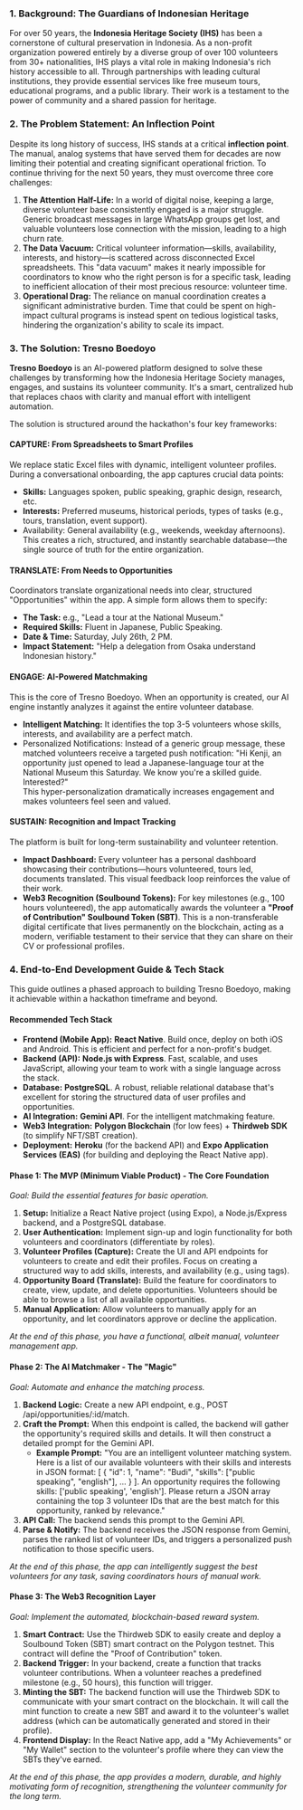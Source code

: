 ### **1\. Background: The Guardians of Indonesian Heritage**

For over 50 years, the **Indonesia Heritage Society (IHS)** has been a cornerstone of cultural preservation in Indonesia. As a non-profit organization powered entirely by a diverse group of over 100 volunteers from 30+ nationalities, IHS plays a vital role in making Indonesia's rich history accessible to all. Through partnerships with leading cultural institutions, they provide essential services like free museum tours, educational programs, and a public library. Their work is a testament to the power of community and a shared passion for heritage.

### **2\. The Problem Statement: An Inflection Point**

Despite its long history of success, IHS stands at a critical **inflection point**. The manual, analog systems that have served them for decades are now limiting their potential and creating significant operational friction. To continue thriving for the next 50 years, they must overcome three core challenges:

1. **The Attention Half-Life:** In a world of digital noise, keeping a large, diverse volunteer base consistently engaged is a major struggle. Generic broadcast messages in large WhatsApp groups get lost, and valuable volunteers lose connection with the mission, leading to a high churn rate.  
2. **The Data Vacuum:** Critical volunteer information—skills, availability, interests, and history—is scattered across disconnected Excel spreadsheets. This "data vacuum" makes it nearly impossible for coordinators to know who the right person is for a specific task, leading to inefficient allocation of their most precious resource: volunteer time.  
3. **Operational Drag:** The reliance on manual coordination creates a significant administrative burden. Time that could be spent on high-impact cultural programs is instead spent on tedious logistical tasks, hindering the organization's ability to scale its impact.

### **3\. The Solution: Tresno Boedoyo**

**Tresno Boedoyo** is an AI-powered platform designed to solve these challenges by transforming how the Indonesia Heritage Society manages, engages, and sustains its volunteer community. It's a smart, centralized hub that replaces chaos with clarity and manual effort with intelligent automation.

The solution is structured around the hackathon's four key frameworks:

#### **CAPTURE: From Spreadsheets to Smart Profiles**

We replace static Excel files with dynamic, intelligent volunteer profiles. During a conversational onboarding, the app captures crucial data points:

* **Skills:** Languages spoken, public speaking, graphic design, research, etc.  
* **Interests:** Preferred museums, historical periods, types of tasks (e.g., tours, translation, event support).  
* Availability: General availability (e.g., weekends, weekday afternoons).  
  This creates a rich, structured, and instantly searchable database—the single source of truth for the entire organization.

#### **TRANSLATE: From Needs to Opportunities**

Coordinators translate organizational needs into clear, structured "Opportunities" within the app. A simple form allows them to specify:

* **The Task:** e.g., "Lead a tour at the National Museum."  
* **Required Skills:** Fluent in Japanese, Public Speaking.  
* **Date & Time:** Saturday, July 26th, 2 PM.  
* **Impact Statement:** "Help a delegation from Osaka understand Indonesian history."

#### **ENGAGE: AI-Powered Matchmaking**

This is the core of Tresno Boedoyo. When an opportunity is created, our AI engine instantly analyzes it against the entire volunteer database.

* **Intelligent Matching:** It identifies the top 3-5 volunteers whose skills, interests, and availability are a perfect match.  
* Personalized Notifications: Instead of a generic group message, these matched volunteers receive a targeted push notification: "Hi Kenji, an opportunity just opened to lead a Japanese-language tour at the National Museum this Saturday. We know you're a skilled guide. Interested?"  
  This hyper-personalization dramatically increases engagement and makes volunteers feel seen and valued.

#### **SUSTAIN: Recognition and Impact Tracking**

The platform is built for long-term sustainability and volunteer retention.

* **Impact Dashboard:** Every volunteer has a personal dashboard showcasing their contributions—hours volunteered, tours led, documents translated. This visual feedback loop reinforces the value of their work.  
* **Web3 Recognition (Soulbound Tokens):** For key milestones (e.g., 100 hours volunteered), the app automatically awards the volunteer a **"Proof of Contribution" Soulbound Token (SBT)**. This is a non-transferable digital certificate that lives permanently on the blockchain, acting as a modern, verifiable testament to their service that they can share on their CV or professional profiles.

### **4\. End-to-End Development Guide & Tech Stack**

This guide outlines a phased approach to building Tresno Boedoyo, making it achievable within a hackathon timeframe and beyond.

#### **Recommended Tech Stack**

* **Frontend (Mobile App):** **React Native**. Build once, deploy on both iOS and Android. This is efficient and perfect for a non-profit's budget.  
* **Backend (API):** **Node.js with Express**. Fast, scalable, and uses JavaScript, allowing your team to work with a single language across the stack.  
* **Database:** **PostgreSQL**. A robust, reliable relational database that's excellent for storing the structured data of user profiles and opportunities.  
* **AI Integration:** **Gemini API**. For the intelligent matchmaking feature.  
* **Web3 Integration:** **Polygon Blockchain** (for low fees) \+ **Thirdweb SDK** (to simplify NFT/SBT creation).  
* **Deployment:** **Heroku** (for the backend API) and **Expo Application Services (EAS)** (for building and deploying the React Native app).

#### **Phase 1: The MVP (Minimum Viable Product) \- The Core Foundation**

*Goal: Build the essential features for basic operation.*

1. **Setup:** Initialize a React Native project (using Expo), a Node.js/Express backend, and a PostgreSQL database.  
2. **User Authentication:** Implement sign-up and login functionality for both volunteers and coordinators (differentiate by roles).  
3. **Volunteer Profiles (Capture):** Create the UI and API endpoints for volunteers to create and edit their profiles. Focus on creating a structured way to add skills, interests, and availability (e.g., using tags).  
4. **Opportunity Board (Translate):** Build the feature for coordinators to create, view, update, and delete opportunities. Volunteers should be able to browse a list of all available opportunities.  
5. **Manual Application:** Allow volunteers to manually apply for an opportunity, and let coordinators approve or decline the application.

*At the end of this phase, you have a functional, albeit manual, volunteer management app.*

#### **Phase 2: The AI Matchmaker \- The "Magic"**

*Goal: Automate and enhance the matching process.*

1. **Backend Logic:** Create a new API endpoint, e.g., POST /api/opportunities/:id/match.  
2. **Craft the Prompt:** When this endpoint is called, the backend will gather the opportunity's required skills and details. It will then construct a detailed prompt for the Gemini API.  
   * **Example Prompt:** "You are an intelligent volunteer matching system. Here is a list of our available volunteers with their skills and interests in JSON format: \[ { "id": 1, "name": "Budi", "skills": \["public speaking", "english"\], ... } \]. An opportunity requires the following skills: \['public speaking', 'english'\]. Please return a JSON array containing the top 3 volunteer IDs that are the best match for this opportunity, ranked by relevance."  
3. **API Call:** The backend sends this prompt to the Gemini API.  
4. **Parse & Notify:** The backend receives the JSON response from Gemini, parses the ranked list of volunteer IDs, and triggers a personalized push notification to those specific users.

*At the end of this phase, the app can intelligently suggest the best volunteers for any task, saving coordinators hours of manual work.*

#### **Phase 3: The Web3 Recognition Layer**

*Goal: Implement the automated, blockchain-based reward system.*

1. **Smart Contract:** Use the Thirdweb SDK to easily create and deploy a Soulbound Token (SBT) smart contract on the Polygon testnet. This contract will define the "Proof of Contribution" token.  
2. **Backend Trigger:** In your backend, create a function that tracks volunteer contributions. When a volunteer reaches a predefined milestone (e.g., 50 hours), this function will trigger.  
3. **Minting the SBT:** The backend function will use the Thirdweb SDK to communicate with your smart contract on the blockchain. It will call the mint function to create a new SBT and award it to the volunteer's wallet address (which can be automatically generated and stored in their profile).  
4. **Frontend Display:** In the React Native app, add a "My Achievements" or "My Wallet" section to the volunteer's profile where they can view the SBTs they've earned.

*At the end of this phase, the app provides a modern, durable, and highly motivating form of recognition, strengthening the volunteer community for the long term.*

